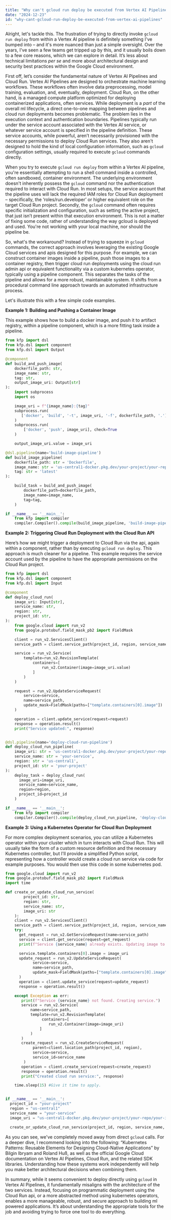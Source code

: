 ```yaml
---
title: "Why can't gcloud run deploy be executed from Vertex AI Pipelines?"
date: "2024-12-23"
id: "why-cant-gcloud-run-deploy-be-executed-from-vertex-ai-pipelines"
---
```


Alright, let's tackle this. The frustration of trying to directly invoke `gcloud run deploy` from within a Vertex AI pipeline is definitely something I've bumped into – and it's more nuanced than just a simple oversight. Over the years, I've seen a few teams get tripped up by this, and it usually boils down to a few core reasons, which we can explore in detail. It’s less about technical limitations *per se* and more about architectural design and security best practices within the Google Cloud environment.

First off, let’s consider the fundamental nature of Vertex AI Pipelines and Cloud Run. Vertex AI Pipelines are designed to orchestrate machine learning workflows. These workflows often involve data preprocessing, model training, evaluation, and, eventually, deployment. Cloud Run, on the other hand, is a managed compute platform optimized for deploying containerized applications, often services. While deployment is a *part* of the overall ml lifecycle, a direct one-to-one mapping between pipelines and cloud run deployments becomes problematic. The problem lies in the execution context and authentication boundaries. Pipelines typically run under the service account associated with the Vertex AI service, or whatever service account is specified in the pipeline definition. These service accounts, while powerful, aren’t necessarily provisioned with the necessary permissions to deploy Cloud Run services. They also aren't designed to hold the kind of local configuration information, such as `gcloud` configuration settings, usually required to execute `gcloud` commands directly.

When you try to execute `gcloud run deploy` from within a Vertex AI pipeline, you're essentially attempting to run a shell command inside a controlled, often sandboxed, container environment. The underlying environment doesn't inherently possess the `gcloud` command nor the authentication required to interact with Cloud Run. In most setups, the service account that the pipeline uses will lack the required IAM roles for Cloud Run deployment – specifically, the ‘roles/run.developer’ or higher equivalent role on the target Cloud Run project. Secondly, the `gcloud` command often requires specific initialization and configuration, such as setting the active project, that just isn’t present within that execution environment. This is not a matter of fixing some code, rather of understanding the way gcloud is deployed and used. You're not working with your local machine, nor should the pipeline be.

So, what's the workaround? Instead of trying to squeeze in `gcloud` commands, the correct approach involves leveraging the existing Google Cloud services and apis designed for this purpose. For example, we can construct container images inside a pipeline, push those images to a container registry, then trigger cloud run deployments using the cloud run admin api or equivalent functionality via a custom kubernetes operator, typically using a pipeline component. This separates the tasks of the pipeline and allows for a more robust, maintainable system. It shifts from a procedural command line approach towards an automated infrastructure process.

Let's illustrate this with a few simple code examples.

**Example 1: Building and Pushing a Container Image**

This example shows how to build a docker image, and push it to artifact registry, within a pipeline component, which is a more fitting task inside a pipeline.

```python
from kfp import dsl
from kfp.dsl import component
from kfp.dsl import Output

@component
def build_and_push_image(
    dockerfile_path: str,
    image_name: str,
    tag: str,
    output_image_uri: Output[str]
):
    import subprocess
    import os

    image_uri = f"{image_name}:{tag}"
    subprocess.run(
       ['docker', 'build', '-t', image_uri, '-f', dockerfile_path, '.'], check=True
    )
    subprocess.run(
        ['docker', 'push', image_uri], check=True
    )

    output_image_uri.value = image_uri

@dsl.pipeline(name='build-image-pipeline')
def build_image_pipeline(
    dockerfile_path: str = 'Dockerfile',
    image_name: str = 'us-central1-docker.pkg.dev/your-project/your-repo/your-image',
    tag: str = 'latest'
):

    build_task = build_and_push_image(
        dockerfile_path=dockerfile_path,
        image_name=image_name,
        tag=tag,
    )

if __name__ == '__main__':
    from kfp import compiler
    compiler.Compiler().compile(build_image_pipeline, 'build-image-pipeline.yaml')
```

**Example 2: Triggering Cloud Run Deployment with the Cloud Run API**

Here’s how we might trigger a deployment to Cloud Run via the api, again within a component, rather than by executing `gcloud run deploy`. This approach is much cleaner for a pipeline. This example requires the service account used by the pipeline to have the appropriate permissions on the Cloud Run project.

```python
from kfp import dsl
from kfp.dsl import component
from kfp.dsl import Input

@component
def deploy_cloud_run(
    image_uri: Input[str],
    service_name: str,
    region: str,
    project_id: str,
):
    from google.cloud import run_v2
    from google.protobuf.field_mask_pb2 import FieldMask

    client = run_v2.ServicesClient()
    service_path = client.service_path(project_id, region, service_name)

    service = run_v2.Service(
        template=run_v2.RevisionTemplate(
            containers=[
                run_v2.Container(image=image_uri.value)
            ]
        )
    )

    request = run_v2.UpdateServiceRequest(
        service=service,
        name=service_path,
        update_mask=FieldMask(paths=["template.containers[0].image"])
    )

    operation = client.update_service(request=request)
    response = operation.result()
    print("Service updated:", response)


@dsl.pipeline(name='deploy-cloud-run-pipeline')
def deploy_cloud_run_pipeline(
    image_uri: str = 'us-central1-docker.pkg.dev/your-project/your-repo/your-image:latest',
    service_name: str = 'your-service',
    region: str = 'us-central1',
    project_id: str = 'your-project'
):
    deploy_task = deploy_cloud_run(
      image_uri=image_uri,
      service_name=service_name,
      region=region,
      project_id=project_id
    )

if __name__ == '__main__':
    from kfp import compiler
    compiler.Compiler().compile(deploy_cloud_run_pipeline, 'deploy-cloud-run-pipeline.yaml')
```

**Example 3: Using a Kubernetes Operator for Cloud Run Deployment**

For more complex deployment scenarios, you can utilize a Kubernetes operator within your cluster which in turn interacts with Cloud Run. This will usually take the form of a custom resource definition and the necessary Kubernetes controller, but I'll provide a simplified Python script, representing how a controller would create a cloud run service via code for example purposes. You would then use this code in some kubernetes pod.

```python
from google.cloud import run_v2
from google.protobuf.field_mask_pb2 import FieldMask
import time

def create_or_update_cloud_run_service(
        project_id: str,
        region: str,
        service_name: str,
        image_uri: str
    ):
    client = run_v2.ServicesClient()
    service_path = client.service_path(project_id, region, service_name)
    try:
      get_request = run_v2.GetServiceRequest(name=service_path)
      service = client.get_service(request=get_request)
      print(f"Service {service_name} already exists. Updating image to {image_uri}")

      service.template.containers[0].image = image_uri
      update_request = run_v2.UpdateServiceRequest(
            service=service,
            name=service_path,
            update_mask=FieldMask(paths=["template.containers[0].image"])
      )
      operation = client.update_service(request=update_request)
      response = operation.result()

    except Exception as err:
       print(f"Service {service_name} not found. Creating service.")
       service = run_v2.Service(
           name=service_path,
           template=run_v2.RevisionTemplate(
                containers=[
                   run_v2.Container(image=image_uri)
               ]
           )
       )
       create_request = run_v2.CreateServiceRequest(
            parent=client.location_path(project_id, region),
            service=service,
            service_id=service_name
        )
       operation = client.create_service(request=create_request)
       response = operation.result()
       print("Created cloud run service:", response)

    time.sleep(15) #Give it time to apply.


if __name__ == '__main__':
  project_id = "your-project"
  region = "us-central1"
  service_name = "your-service"
  image_uri = "us-central1-docker.pkg.dev/your-project/your-repo/your-image:latest"

  create_or_update_cloud_run_service(project_id, region, service_name, image_uri)
```

As you can see, we've completely moved away from direct `gcloud` calls. For a deeper dive, I recommend looking into the following: “Kubernetes Patterns: Reusable Elements for Designing Cloud-Native Applications” by Bilgin Ibryam and Roland Huß, as well as the official Google Cloud documentation on Vertex AI Pipelines, Cloud Run, and the related SDK libraries. Understanding how these systems work independently will help you make better architectural decisions when combining them.

In summary, while it seems convenient to deploy directly using `gcloud` in Vertex AI Pipelines, it fundamentally misaligns with the architecture of the two services. Instead, focusing on programmatic deployment using the Cloud Run api, or a more abstracted method using kubernetes operators, enables a more manageable, robust, and secure approach to building ml powered applications. It’s about understanding the appropriate tools for the job and avoiding trying to force one tool to do everything.
